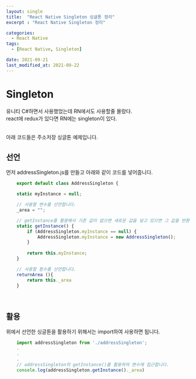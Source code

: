 ```yaml
---
layout: single
title:  "React Native Singleton 싱글톤 정리"
excerpt : "React Native Singleton 정리"

categories:
  - React Native 
tags: 
  - [React Native, Singleton]

date: 2021-09-21
last_modified_at: 2021-09-22
---
```




# Singleton
유니티 C#하면서 사용했었는데 RN에서도 사용할줄 몰랐다.     
react에 redux가 있다면 RN에는 singleton이 있다.       
      
<br />
아래 코드들은 주소저장 싱글톤 예제입니다.    

## 선언
먼저 addressSingleton.js를 만들고 아래와 같이 코드를 넣어줍니다.

```javascript
    export default class AddressSingleton {

    static myInstance = null;

    // 사용할 변수를 선언합니다.
    _area = "";

    // getInstance를 활용해서 기존 값이 없으면 새로운 값을 넣고 있으면 그 값을 반환합니다.
    static getInstance() {
        if (AddressSingleton.myInstance == null) {
            AddressSingleton.myInstance = new AddressSingleton();
        }
        
        return this.myInstance;
    }

    // 사용할 함수를 선언합니다.
    returnArea (){
        return this._area
    }
```

<br />

## 활용
위에서 선언한 싱글톤을 활용하기 위해서는 import하여 사용하면 됩니다. 
```javascript
    import addressSingleton from './addressSingleton';
    .
    .
    .
    // addressSingleton의 getInstance()를 활용하여 변수에 접근합니다.
    console.log(addressSingleton.getInstance()._area)
```

